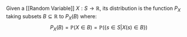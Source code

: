 Given a [[Random Variable]] $X:S\rightarrow \mathbb{R}$, its distribution is the function $P_X$ taking subsets $B\subseteq \mathbb{R}$ to $P_X(B)$ where: $$P_{X}(B)=\mathbb{P}(X\in B)=\mathbb{P}(\{s\in S|X(s)\in B\})$$
